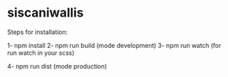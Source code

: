 # siscaniwallis

Steps for installation:

1- npm install
2- npm run build (mode development)
3- npm run watch (for run watch in your scss)

4- npm run dist (mode production)
